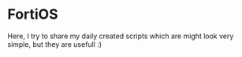 # FortiOS

Here, I try to share my daily created scripts which are might look very simple, but they are usefull :)
